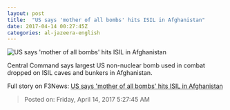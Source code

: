 ```yaml
---
layout: post
title:  "US says 'mother of all bombs' hits ISIL in Afghanistan"
date: 2017-04-14 00:27:45Z
categories: al-jazeera-english
---
```


![US says 'mother of all bombs' hits ISIL in Afghanistan](http://www.aljazeera.com/mritems/Images/2017/4/14/8bb3313959ae472e9cb24307a9e175f4_18.jpg)

Central Command says largest US non-nuclear bomb used in combat dropped on ISIL caves and bunkers in Afghanistan.


Full story on F3News: [US says 'mother of all bombs' hits ISIL in Afghanistan](http://www.f3nws.com/n/XZG44)

> Posted on: Friday, April 14, 2017 5:27:45 AM
